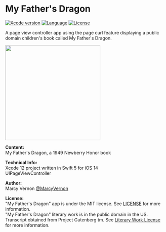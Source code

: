 # My Father's Dragon
[![Xcode version](https://img.shields.io/badge/xcode-12%20-brightgreen)](https://developer.apple.com/xcode/)
[![Language](https://img.shields.io/badge/swift-5.0-orange.svg)](https://developer.apple.com/swift)
[![License](https://img.shields.io/badge/license-MIT-blue.svg?style=flat)](http://mit-license.org)

A page view controller app using the page curl feature displaying a public domain children's book called My Father's Dragon. 

<img src="GitHub-Images/MyFathersDragon.gif" width="300">

**Content:** \
My Father's Dragon, a 1949 Newberry Honor book

**Technical Info:** \
Xcode 12 project written in Swift 5 for iOS 14\
UIPageViewController


**Author:** \
Marcy Vernon [@MarcyVernon](https://twitter.com/MarcyVernon)

**License:** \
"My Father's Dragon" app is under the MIT license. See [LICENSE](/LICENSE) for more information.\
"My Father's Dragon" literary work is in the public domain in the US. Transcript obtained from Project Gutenberg tm. See [Literary Work License](/Literary20%Work20%License) for more information.

